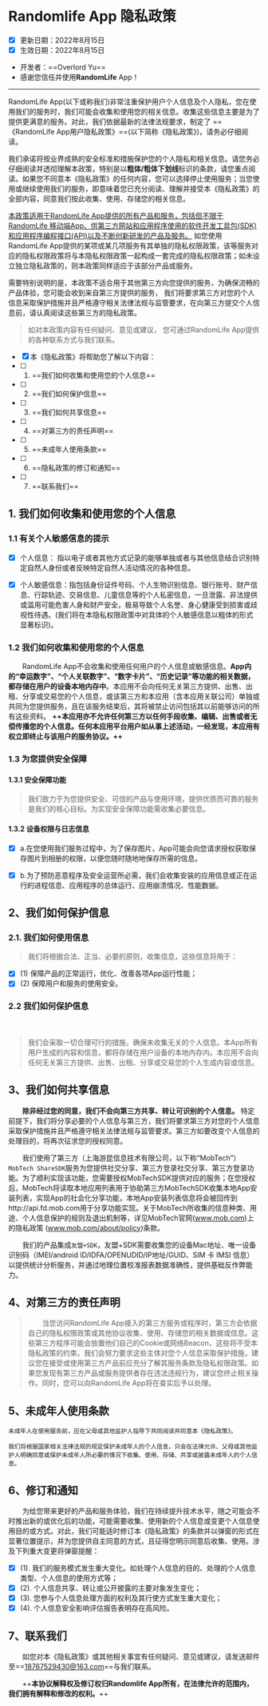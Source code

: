 # Randomlife App 隐私政策

- [x] 更新日期：2022年8月15日
- [x] 生效日期：2022年8月15日
- 开发者：==Overlord Yu==
- 感谢您信任并使用**RandomLife** App！

---

RandomLife App(以下或称我们)非常注重保护用户个人信息及个人隐私，您在使用我们的服务时，我们可能会收集和使用您的相关信息。收集这些信息主要是为了提供更满意的服务。对此，我们依据最新的法律法规要求，制定了 ==《RandomLife App用户隐私政策》==(以下简称《隐私政策》)，请务必仔细阅读。

我们承诺将按业界成熟的安全标准和措施保护您的个人隐私和相关信息。请您务必仔细阅读并透彻理解本政策，特别是以**粗体/粗体下划线**标识的条款，请您重点阅读。如果您不同意本《隐私政策》的任何内容，您可以选择停止使用服务；当您使用或继续使用我们的服务，即意味着您已充分阅读、理解并接受本《隐私政策》的全部内容，同意我们按此收集、使用、存储您的相关信息。

<u>本政策适用于RandomLife App提供的所有产品和服务，包括但不限于RandomLife 移动端App、供第三方网站和应用程序使用的软件开发工具包(SDK)和应用程序编程接口(API)以及不断创新研发的产品及服务。</u> 如您使用RandomLife App提供的某项或某几项服务有其单独的隐私权限政策，该等服务对应的隐私权限政策将与本隐私权限政策一起构成一套完成的隐私权限政策；如未设立独立隐私政策的，则本政策同样适应于该部分产品或服务。

需要特别说明的是，本政策不适合用于其他第三方向您提供的服务，为确保流畅的产品体验，您可能会收到来自第三方提供的服务， 我们将要求第三方对您的个人信息采取保护措施并且严格遵守相关法律法规与监管要求，在向第三方提交个人信息前，请认真阅读这些第三方的隐私政策。

> 如对本政策内容有任何疑问、意见或建议， 您可通过RandomLife App提供的各种联系方式与我们联系。

- [x] 本《隐私政策》将帮助您了解以下内容：
- [ ] 1. ==我们如何收集和使用您的个人信息==
- [ ] 2. ==我们如何保护信息==
- [ ] 3. ==我们如何共享信息==
- [ ] 4. ==对第三方的责任声明==
- [ ] 5. ==未成年人使用条款==
- [ ] 6. ==隐私政策的修订和通知==
- [ ] 7. ==联系我们==

## 1. 我们如何收集和使用您的个人信息

### 1.1 有关个人敏感信息的提示

- [x] 个人信息： 指以电子或者其他方式记录的能够单独或者与其他信息结合识别特定自然人身份或者反映特定自然人活动情况的各种信息。

- [x] 个人敏感信息：指包括身份证件号码、个人生物识别信息、银行账号、财产信息、行踪轨迹、交易信息、儿童信息等的个人私密信息，一旦泄露、非法提供或滥用可能危害人身和财产安全，极易导致个人名誉、身心健康受到损害或歧视性待遇。(我们将在本隐私权限政策中对具体的个人敏感信息以粗体的形式显著标识)。

### 1.2 我们如何收集和使用您的个人信息

　　RandomLife App不会收集和使用任何用户的个人信息或敏感信息。**App内的“幸运数字”、“个人关联数字”、“数字卡片”、“历史记录”等功能的相关数据，都存储在用户的设备本地内存中**。本应用不会向任何无关第三方提供、出售、出租、分享或交易您的个人信息，或该第三方和本应用（含本应用关联公司）单独或共同为您提供服务，且在该服务结束后，其将被禁止访问包括其以前能够访问的所有这些资料。
**++本应用亦不允许任何第三方以任何手段收集、编辑、出售或者无偿传播您的个人信息。任何本应用平台用户如从事上述活动，一经发现，本应用有权立即终止与该用户的服务协议。++**

### 1.3 为您提供安全保障

#### 1.3.1 安全保障功能

> 我们致力于为您提供安全、可信的产品与使用环境，提供优质而可靠的服务是我们的核心目标。为实现安全保障功能需收集必要信息。

#### 1.3.2 设备权限与日志信息

- [x] a.在您使用我们服务过程中，为了保存图片，App可能会向您请求授权获取保存图片到相册的权限，以便您随时随地地保存所需的信息。

- [x] b.为了预防恶意程序及安全运营所必需，我们会收集安装的应用信息或正在运行的进程信息、应用程序的总体运行、应用崩溃情况、性能数据。

## 2、我们如何保护信息

### 2.1. 我们如何使用信息
> 我们将根据合法、正当、必要的原则，收集信息，这些信息将用于：

- [x] (1) 保障产品的正常运行，优化、改善各项App运行性能；
- [x] (2) 保障用户和服务的使用安全。

### 2.2 我们如何保护信息
　　
> 我们会采取一切合理可行的措施，确保未收集无关的个人信息。本App所有用户生成的内容和信息，都将存储在用户设备的本地内存内。本应用不会向任何无关第三方提供、出售、出租、分享或交易您的个人生成内容或信息。

## 3、我们如何共享信息

　　**除非经过您的同意，我们不会向第三方共享、转让可识别的个人信息。** 特定前提下，我们将分享必要的个人信息与第三方，我们将要求第三方对您的个人信息采取保护措施并且严格遵守相关法律法规与监管要求。第三方如要改变个人信息的处理目的，将再次征求您的授权同意。

　　我们使用了第三方（上海游昆信息技术有限公司，以下称“MobTech”）`MobTech ShareSDK`服务为您提供社交分享、第三方登录社交分享、第三方登录功能。为了顺利实现该功能，您需要授权MobTechSDK提供对应的服务；在您授权后，MobTech将读取本地应用列表用于协助第三方MobTechSDK收集本地App安装列表，实现App的社会化分享功能，本地App安装列表信息将会被回传到http://api.fd.mob.com用于分享功能实现。关于MobTech所收集的信息种类、用途、个人信息保护的规则及退出机制等，详见MobTech官网(www.mob.com)上的隐私政策 (www.mob.com/about/policy)条款。

　　我们的产品集成`友盟+SDK`，友盟+SDK需要收集您的设备Mac地址、唯一设备识别码（IMEI/android ID/IDFA/OPENUDID/IP地址/GUID、SIM 卡 IMSI 信息）以提供统计分析服务，并通过地理位置校准报表数据准确性，提供基础反作弊能力。

## 4、对第三方的责任声明

> 　　当您访问RandomLife App接入的第三方服务或程序时，第三方会依据自己的隐私权限政策或其他协议收集、使用、存储您的相关数据或信息。这些第三方程序可能会放置他们自己的Cookie或网络Beacon，这些将不受本隐私政策的约束。我们会努力要求这些主体对您个人信息采取保护措施，建议您在接受或使用第三方产品前应充分了解其服务条款及隐私权限政策。如果您发现有第三方产品或服务提供者存在违法违规行为，建议您终止相关操作。同时，您可以向RandomLife App将在查实后予以处理。

## 5、未成年人使用条款

```text
未成年人在使用服务前，应在父母或其他监护人指导下共同阅读并同意本《隐私政策》。

我们将根据国家相关法律法规的规定保护未成年人的个人信息，只会在法律允许、父母或其他监护人明确同意或保护未成年人所必要的情况下收集、使用、存储、共享或披露未成年人的个人信息。
```

## 6、修订和通知

　　为给您带来更好的产品和服务体验，我们在持续提升技术水平，随之可能会不时推出新的或优化后的功能，可能需要收集、使用新的个人信息或变更个人信息使用目的或方式。对此，我们可能适时修订本《隐私政策》的条款并以弹窗的形式在显著位置提示，并为您提供自主同意的方式，且征得您明示同意后收集、使用。涉及下列重大变更将弹窗提醒：

- [x] (1). 我们的服务模式发生重大变化。如处理个人信息的目的、处理的个人信息类型、个人信息的使用方式等；
- [x] (2). 个人信息共享、转让或公开披露的主要对象发生变化；
- [x] (3). 您参与个人信息处理方面的权利及其行使方式发生重大变化；
- [x] (4). 个人信息安全影响评估报告表明存在高风险。

## 7、联系我们

　　如您对本《隐私政策》或其他相关事宜有任何疑问、意见或建议，请发送邮件至==18767529430@163.com==与我们联系。

　　++**本协议解释权及修订权归Randomlife App所有，在法律允许的范围内，我们拥有解释和修改的权利。**++
